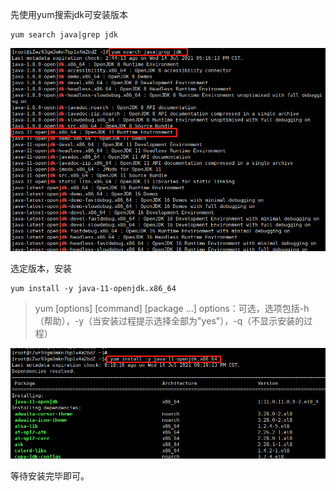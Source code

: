 先使用yum搜索jdk可安装版本
```
yum search java|grep jdk
```
![yum搜索jdk版本](https://github.com/muxianliangqin/Install-software-under-Linux/blob/main/jdk/yum%E6%90%9C%E7%B4%A2jdk%E7%89%88%E6%9C%AC.png)

选定版本，安装
```
yum install -y java-11-openjdk.x86_64
```
> yum [options] [command] [package ...]
> options：可选，选项包括-h（帮助），-y（当安装过程提示选择全部为"yes"），-q（不显示安装的过程）

![yum安装jdk11](https://github.com/muxianliangqin/Install-software-under-Linux/blob/main/jdk/yum%E5%AE%89%E8%A3%85jdk11.png)

等待安装完毕即可。

